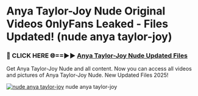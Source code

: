 # Anya Taylor-Joy Nude Original Videos 0nlyFans Leaked - Files Updated! (nude anya taylor-joy)

<h3>🔴 CLICK HERE 🌐==►► <a href="https://tinyurl.com/2p9ay9w9" rel="nofollow">Anya Taylor-Joy Nude Updated Files</a></h3>

Get Anya Taylor-Joy Nude and all content. Now you can access all videos and pictures of Anya Taylor-Joy Nude. New Updated Files 2025!

[![nude anya taylor-joy](https://i.imgur.com/KQgVmj3.gif)](https://tinyurl.com/2p9ay9w9)
nude anya taylor-joy